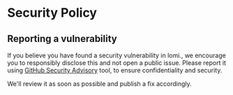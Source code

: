 # Security Policy

## Reporting a vulnerability

If you believe you have found a security vulnerability in lomi., we encourage you to responsibly disclose this and not open a public issue. Please report it using [GitHub Security Advisory](https://github.com/princemuichkine/lomi./security/advisories/new) tool, to ensure confidentiality and security.

We'll review it as soon as possible and publish a fix accordingly.
